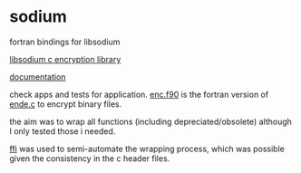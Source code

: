 # sodium
fortran bindings for libsodium

[libsodium c encryption library](https://github.com/jedisct1/libsodium)

[documentation](https://doc.libsodium.org/)

check apps and tests for application. [enc.f90](https://github.com/freevryheid/sodium/blob/main/app/enc.f90) is the fortran version of [ende.c](https://github.com/freevryheid/sodium/blob/main/app/ende.c) to encrypt binary files. 

the aim was to wrap all functions (including depreciated/obsolete) although I only tested those i needed.

[ffi](https://github.com/freevryheid/sodium/blob/main/app/ffi.f90) was used to semi-automate the wrapping process, which was possible given the consistency in the c header files.
